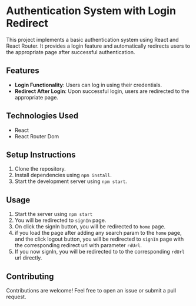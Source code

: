 # Authentication System with Login Redirect

This project implements a basic authentication system using React and React Router. It provides a login feature and automatically redirects users to the appropriate page after successful authentication.

## Features

- **Login Functionality**: Users can log in using their credentials.
- **Redirect After Login**: Upon successful login, users are redirected to the appropriate page.

## Technologies Used

- React
- React Router Dom

## Setup Instructions

1. Clone the repository.
2. Install dependencies using `npm install`.
3. Start the development server using `npm start`.

## Usage

1. Start the server using `npm start`
2. You will be redirected to `signIn` page.
3. On click the signIn button, you will be redirected to `home` page.
4. if you load the page after adding any search param to the `home` page, and the click logout button, you will be redirected to `signIn` page with the corresponding redirect url with parameter `rdUrl`.
5. If you now signIn, you will be redirected to to the corresponding `rdUrl` url directly.

## Contributing

Contributions are welcome! Feel free to open an issue or submit a pull request.